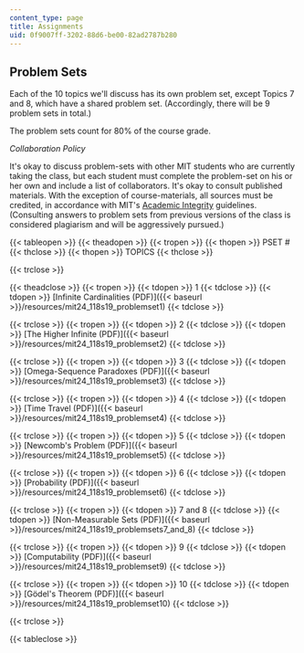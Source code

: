 ```yaml
---
content_type: page
title: Assignments
uid: 0f9007ff-3202-88d6-be00-82ad2787b280
---
```


Problem Sets 
-------------

Each of the 10 topics we'll discuss has its own problem set, except Topics 7 and 8, which have a shared problem set. (Accordingly, there will be 9 problem sets in total.)

The problem sets count for 80% of the course grade.

_Collaboration Policy_

It's okay to discuss problem-sets with other MIT students who are currently taking the class, but each student must complete the problem-set on his or her own and include a list of collaborators. It's okay to consult published materials. With the exception of course-materials, all sources must be credited, in accordance with MIT's [Academic Integrity](https://integrity.mit.edu/) guidelines. (Consulting answers to problem sets from previous versions of the class is considered plagiarism and will be aggressively pursued.)

{{< tableopen >}}
{{< theadopen >}}
{{< tropen >}}
{{< thopen >}}
PSET #
{{< thclose >}}
{{< thopen >}}
TOPICS
{{< thclose >}}

{{< trclose >}}

{{< theadclose >}}
{{< tropen >}}
{{< tdopen >}}
1
{{< tdclose >}}
{{< tdopen >}}
[Infinite Cardinalities (PDF)]({{< baseurl >}}/resources/mit24_118s19_problemset1)
{{< tdclose >}}

{{< trclose >}}
{{< tropen >}}
{{< tdopen >}}
2
{{< tdclose >}}
{{< tdopen >}}
[The Higher Infinite (PDF)]({{< baseurl >}}/resources/mit24_118s19_problemset2)
{{< tdclose >}}

{{< trclose >}}
{{< tropen >}}
{{< tdopen >}}
3
{{< tdclose >}}
{{< tdopen >}}
[Omega-Sequence Paradoxes (PDF)]({{< baseurl >}}/resources/mit24_118s19_problemset3)
{{< tdclose >}}

{{< trclose >}}
{{< tropen >}}
{{< tdopen >}}
4
{{< tdclose >}}
{{< tdopen >}}
[Time Travel (PDF)]({{< baseurl >}}/resources/mit24_118s19_problemset4)
{{< tdclose >}}

{{< trclose >}}
{{< tropen >}}
{{< tdopen >}}
5
{{< tdclose >}}
{{< tdopen >}}
[Newcomb's Problem (PDF)]({{< baseurl >}}/resources/mit24_118s19_problemset5)
{{< tdclose >}}

{{< trclose >}}
{{< tropen >}}
{{< tdopen >}}
6
{{< tdclose >}}
{{< tdopen >}}
[Probability (PDF)]({{< baseurl >}}/resources/mit24_118s19_problemset6)
{{< tdclose >}}

{{< trclose >}}
{{< tropen >}}
{{< tdopen >}}
7 and 8
{{< tdclose >}}
{{< tdopen >}}
[Non-Measurable Sets (PDF)]({{< baseurl >}}/resources/mit24_118s19_problemsets7_and_8)
{{< tdclose >}}

{{< trclose >}}
{{< tropen >}}
{{< tdopen >}}
9
{{< tdclose >}}
{{< tdopen >}}
[Computability (PDF)]({{< baseurl >}}/resources/mit24_118s19_problemset9)
{{< tdclose >}}

{{< trclose >}}
{{< tropen >}}
{{< tdopen >}}
10
{{< tdclose >}}
{{< tdopen >}}
[Gödel's Theorem (PDF)]({{< baseurl >}}/resources/mit24_118s19_problemset10)
{{< tdclose >}}

{{< trclose >}}

{{< tableclose >}}